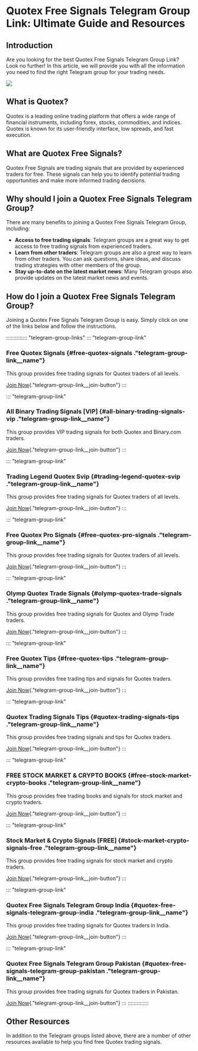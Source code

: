 # Quotex Free Signals Telegram Group Link: Ultimate Guide and Resources

## Introduction

Are you looking for the best Quotex Free Signals Telegram Group Link?
Look no further! In this article, we will provide you with all the
information you need to find the right Telegram group for your trading
needs.

[![](https://static.quotex.io/files/8_en/300_250.jpg)](https://traff.sbs/brokerqxsignupf)

## What is Quotex?

Quotex is a leading online trading platform that offers a wide range of
financial instruments, including forex, stocks, commodities, and
indices. Quotex is known for its user-friendly interface, low spreads,
and fast execution.

## What are Quotex Free Signals?

Quotex Free Signals are trading signals that are provided by experienced
traders for free. These signals can help you to identify potential
trading opportunities and make more informed trading decisions.

## Why should I join a Quotex Free Signals Telegram Group?

There are many benefits to joining a Quotex Free Signals Telegram Group,
including:

-   **Access to free trading signals**: Telegram groups are a great way
    to get access to free trading signals from experienced traders.
-   **Learn from other traders**: Telegram groups are also a great way
    to learn from other traders. You can ask questions, share ideas, and
    discuss trading strategies with other members of the group.
-   **Stay up-to-date on the latest market news**: Many Telegram groups
    also provide updates on the latest market news and events.

## How do I join a Quotex Free Signals Telegram Group?

Joining a Quotex Free Signals Telegram Group is easy. Simply click on
one of the links below and follow the instructions.

:::::::::::::: \"telegram-group-links\"
::: \"telegram-group-link\"
### Free Quotex Signals {#free-quotex-signals ."telegram-group-link__name"}

This group provides free trading signals for Quotex traders of all
levels.

[Join
Now](\%22https://t.me/+jz8mnv0ogdplOWRl\%22){."telegram-group-link__join-button"}
:::

::: \"telegram-group-link\"
### All Binary Trading Signals \[VIP\] {#all-binary-trading-signals-vip ."telegram-group-link__name"}

This group provides VIP trading signals for both Quotex and Binary.com
traders.

[Join
Now](\%22https://t.me/+pWjxd8Pn-JlhYzRk\%22){."telegram-group-link__join-button"}
:::

::: \"telegram-group-link\"
### Trading Legend Quotex Svip {#trading-legend-quotex-svip ."telegram-group-link__name"}

This group provides free trading signals for Quotex traders of all
levels.

[Join
Now](\%22https://t.me/+rQjbwOAf7_k5NzU0\%22){."telegram-group-link__join-button"}
:::

::: \"telegram-group-link\"
### Free Quotex Pro Signals {#free-quotex-pro-signals ."telegram-group-link__name"}

This group provides free trading signals for Quotex traders of all
levels.

[Join
Now](\%22https://t.me/+QK5pOknzhQ03YzE0\%22){."telegram-group-link__join-button"}
:::

::: \"telegram-group-link\"
### Olymp Quotex Trade Signals {#olymp-quotex-trade-signals ."telegram-group-link__name"}

This group provides free trading signals for Quotex and Olymp Trade
traders.

[Join
Now](\%22https://t.me/Olymp_Trade_Signals_Quotex\%22){."telegram-group-link__join-button"}
:::

::: \"telegram-group-link\"
### Free Quotex Tips {#free-quotex-tips ."telegram-group-link__name"}

This group provides free trading tips and signals for Quotex traders.

[Join
Now](\%22https://t.me/realterminal\%22){."telegram-group-link__join-button"}
:::

::: \"telegram-group-link\"
### Quotex Trading Signals Tips {#quotex-trading-signals-tips ."telegram-group-link__name"}

This group provides free trading signals and tips for Quotex traders.

[Join
Now](\%22https://t.me/ModernTradingReal\%22){."telegram-group-link__join-button"}
:::

::: \"telegram-group-link\"
### FREE STOCK MARKET & CRYPTO BOOKS {#free-stock-market-crypto-books ."telegram-group-link__name"}

This group provides free trading books and signals for stock market and
crypto traders.

[Join
Now](\%22https://t.me/+H-6ZUT5YtjwxYzU0\%22){."telegram-group-link__join-button"}
:::

::: \"telegram-group-link\"
### Stock Market & Crypto Signals \[FREE\] {#stock-market-crypto-signals-free ."telegram-group-link__name"}

This group provides free trading signals for stock market and crypto
traders.

[Join
Now](\%22https://t.me/+Tn70W5xy3tQwY2Q0\%22){."telegram-group-link__join-button"}
:::

::: \"telegram-group-link\"
### Quotex Free Signals Telegram Group India {#quotex-free-signals-telegram-group-india ."telegram-group-link__name"}

This group provides free trading signals for Quotex traders in India.

[Join
Now](\%22https://t.me/ModernTradingReal\%22){."telegram-group-link__join-button"}
:::

::: \"telegram-group-link\"
### Quotex Free Signals Telegram Group Pakistan {#quotex-free-signals-telegram-group-pakistan ."telegram-group-link__name"}

This group provides free trading signals for Quotex traders in Pakistan.

[Join
Now](\%22https://t.me/ModernTradingReal\%22){."telegram-group-link__join-button"}
:::
::::::::::::::

## Other Resources

In addition to the Telegram groups listed above, there are a number of
other resources available to help you find free Quotex trading signals.

